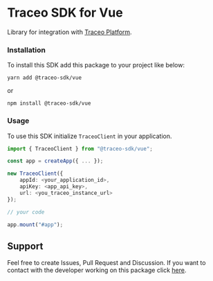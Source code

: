 # Traceo SDK for Vue

Library for integration with [Traceo Platform](https://github.com/traceo-dev/traceo).

### Installation
To install this SDK add this package to your project like below:
```
yarn add @traceo-sdk/vue
```
or
```
npm install @traceo-sdk/vue
```

### Usage
To use this SDK initialize `TraceoClient` in your application.
```ts
import { TraceoClient } from "@traceo-sdk/vue";

const app = createApp({ ... });

new TraceoClient({
    appId: <your_application_id>,
    apiKey: <app_api_key>,
    url: <you_traceo_instance_url>
});

// your code

app.mount("#app");
```

## Support
Feel free to create Issues, Pull Request and Discussion. If you want to contact with the developer working on this package click [here](mailto:piotr.szewczyk.software@gmail.com).
